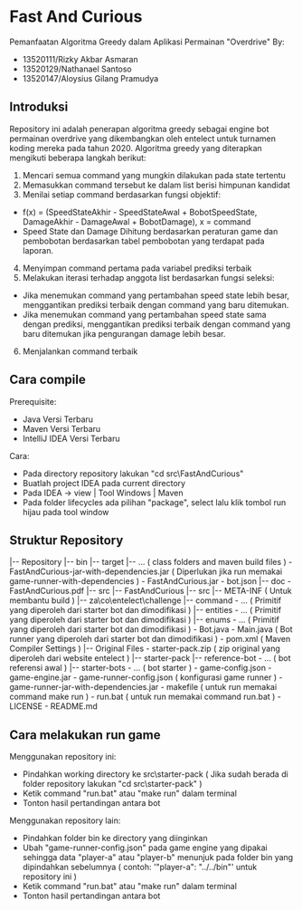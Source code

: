 # Fast And Curious

Pemanfaatan Algoritma Greedy dalam Aplikasi Permainan "Overdrive"
By:
- 13520111/Rizky Akbar Asmaran
- 13520129/Nathanael Santoso
- 13520147/Aloysius Gilang Pramudya

## Introduksi

Repository ini adalah penerapan algoritma greedy sebagai engine bot permainan overdrive yang dikembangkan oleh entelect untuk turnamen koding mereka pada tahun 2020. Algoritma greedy yang diterapkan mengikuti beberapa langkah berikut:

1. Mencari semua command yang mungkin dilakukan pada state tertentu
2. Memasukkan command tersebut ke dalam list berisi himpunan kandidat
3. Menilai setiap command berdasarkan fungsi objektif:
  - f(x) = (SpeedStateAkhir - SpeedStateAwal + BobotSpeedState, DamageAkhir - DamageAwal + BobotDamage), x = command
  - Speed State dan Damage Dihitung berdasarkan peraturan game dan pembobotan berdasarkan tabel pembobotan yang terdapat pada laporan.
4. Menyimpan command pertama pada variabel prediksi terbaik
5. Melakukan iterasi terhadap anggota list berdasarkan fungsi seleksi:
  - Jika menemukan command yang pertambahan speed state lebih besar, menggantikan prediksi terbaik dengan command yang baru ditemukan.
  - Jika menemukan command yang pertambahan speed state sama dengan prediksi, menggantikan prediksi terbaik dengan command yang baru ditemukan jika pengurangan damage lebih besar.
6. Menjalankan command terbaik

## Cara compile

Prerequisite:
- Java Versi Terbaru
- Maven Versi Terbaru
- IntelliJ IDEA Versi Terbaru

Cara:
- Pada directory repository lakukan "cd src\FastAndCurious"
- Buatlah project IDEA pada current directory
- Pada IDEA -> view | Tool Windows | Maven
- Pada folder lifecycles ada pilihan "package", select lalu klik tombol run hijau pada tool window

## Struktur Repository

|-- Repository
  |-- bin
    |-- target
      |-- ... ( class folders and maven build files )
      \- FastAndCurious-jar-with-dependencies.jar ( Diperlukan jika run memakai game-runner-with-dependencies )
      \- FastAndCurious.jar
    \- bot.json
  |-- doc
    \- FastAndCurious.pdf
  |-- src
    |-- FastAndCurious
      |-- src
        |-- META-INF ( Untuk membantu build )
        |-- za\co\entelect\challenge
          |-- command
            \- ... ( Primitif yang diperoleh dari starter bot dan dimodifikasi )
          |-- entities
            \- ... ( Primitif yang diperoleh dari starter bot dan dimodifikasi )
          |-- enums
            \- ... ( Primitif yang diperoleh dari starter bot dan dimodifikasi )
          \- Bot.java
          \- Main.java ( Bot runner yang diperoleh dari starter bot dan dimodifikasi )
        \- pom.xml ( Maven Compiler Settings )
    |-- Original Files
      \- starter-pack.zip ( zip original yang diperoleh dari website entelect )
    |-- starter-pack
      |-- reference-bot
        \- ... ( bot referensi awal )
      |-- starter-bots
        \- ... ( bot starter )
      \- game-config.json
      \- game-engine.jar
      \- game-runner-config.json ( konfigurasi game runner )
      \- game-runner-jar-with-dependencies.jar
      \- makefile ( untuk run memakai command make run )
      \- run.bat ( untuk run memakai command run.bat )
  \- LICENSE
  \- README.md

## Cara melakukan run game

Menggunakan repository ini:
- Pindahkan working directory ke src\starter-pack ( Jika sudah berada di folder repository lakukan "cd src\starter-pack" )
- Ketik command "run.bat" atau "make run" dalam terminal
- Tonton hasil pertandingan antara bot

Menggunakan repository lain:
- Pindahkan folder bin ke directory yang diinginkan
- Ubah "game-runner-config.json" pada game engine yang dipakai sehingga data "player-a" atau "player-b" menunjuk pada folder bin yang dipindahkan sebelumnya ( contoh: '"player-a": "../../bin"' untuk repository ini )
- Ketik command "run.bat" atau "make run" dalam terminal
- Tonton hasil pertandingan antara bot


